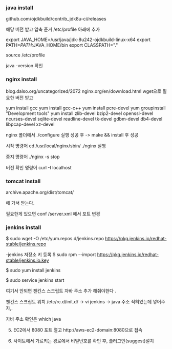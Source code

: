 ### java install

github.com/ojdkbuild/contrib_jdk8u-ci/releases

해당 버전 받고 압축 푼거 /etc/profile 아래에 추가

export JAVA_HOME=/usr/java/jdk-8u242-ojdkbuild-linux-x64
export PATH=$PATH:$JAVA_HOME/bin
export CLASSPATH="." 

source /etc/profile

java -version 확인

### nginx install

blog.dalso.org/uncategorized/2072
nginx.org/en/download.html
wget으로 필요한 버전 받고

yum install gcc
yum install gcc-c++
yum install pcre-devel
yum groupinstall "Development tools"
yum install zlib-devel bzip2-devel openssl-devel ncurses-devel sqlite-devel readline-devel tk-devel gdbm-devel db4-devel libpcap-devel xz-devel

nginx 폴더에서 ./configure 실행 성공 후 -> make && install 후 성공

시작 명령어
cd /usr/local/nginx/sbin/
./nginx 실행

중지 명령어 ./nginx -s stop

버전 확인 명령어 curl -I localhost

### tomcat install

archive.apache.org/dist/tomcat/

에 가서 받는다.

필요한게 있으면 conf /server.xml 에서 포트 변경

### jenkins install

$ sudo wget -O /etc/yum.repos.d/jenkins.repo https://pkg.jenkins.io/redhat-stable/jenkins.repo

-jenkins 저장소 키 등록
$ sudo rpm --import https://pkg.jenkins.io/redhat-stable/jenkins.io.key

$ sudo yum install jenkins

$ sudo service jenkins start

여기서 안되면 젠킨스 스크립트 자바 주소 추가 해줘야한다 .

젠킨스 스크립트 위치 /etc/rc.d/init.d/ -> vi jenkins   -> java 주소 적혀있는데 넣어주자,.

 자바 주소 확인은 which java

5. EC2에서 8080 포트 열고 http://aws-ec2-domain:8080으로 접속

7. 사이트에서 가르키는 경로에서 비밀번호를 확인 후, 플러그인(suggest)설치



